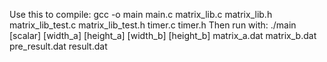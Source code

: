 Use this to compile:
 gcc -o main main.c matrix_lib.c matrix_lib.h matrix_lib_test.c matrix_lib_test.h timer.c timer.h 
 Then run with:
 ./main [scalar] [width_a] [height_a] [width_b] [height_b] matrix_a.dat matrix_b.dat pre_result.dat result.dat